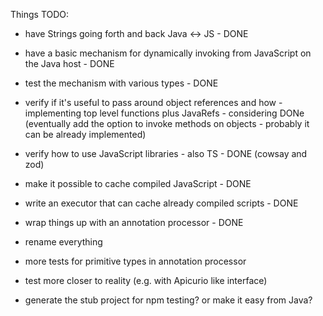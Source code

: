 
Things TODO:

- have Strings going forth and back Java <-> JS - DONE
- have a basic mechanism for dynamically invoking from JavaScript on the Java host - DONE
- test the mechanism with various types - DONE
- verify if it's useful to pass around object references and how - implementing top level functions plus JavaRefs - considering DONe (eventually add the option to invoke methods on objects - probably it can be already implemented)
- verify how to use JavaScript libraries - also TS - DONE (cowsay and zod)
- make it possible to cache compiled JavaScript - DONE
- write an executor that can cache already compiled scripts - DONE
- wrap things up with an annotation processor - DONE
- rename everything
- more tests for primitive types in annotation processor

- test more closer to reality (e.g. with Apicurio like interface)
- generate the stub project for npm testing? or make it easy from Java?
